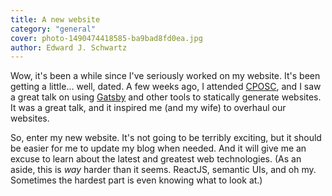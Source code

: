 ```yaml
---
title: A new website
category: "general"
cover: photo-1490474418585-ba9bad8fd0ea.jpg
author: Edward J. Schwartz
---
```


Wow, it's been a while since I've seriously worked on my website.  It's been getting a little... well, dated.  A few weeks ago, I attended [CPOSC](https://www.cposc.org), and I saw a great talk on using [Gatsby](http://www.gatsbyjs.org) and other tools to statically generate websites.  It was a great talk, and it inspired me (and my wife) to overhaul our websites.

So, enter my new website.  It's not going to be terribly exciting, but it should be easier for me to update my blog when needed.  And it will give me an excuse to learn about the latest and greatest web technologies.  (As an aside, this is _way_ harder than it seems.  ReactJS, semantic UIs, and oh my.  Sometimes the hardest part is even knowing what to look at.)

